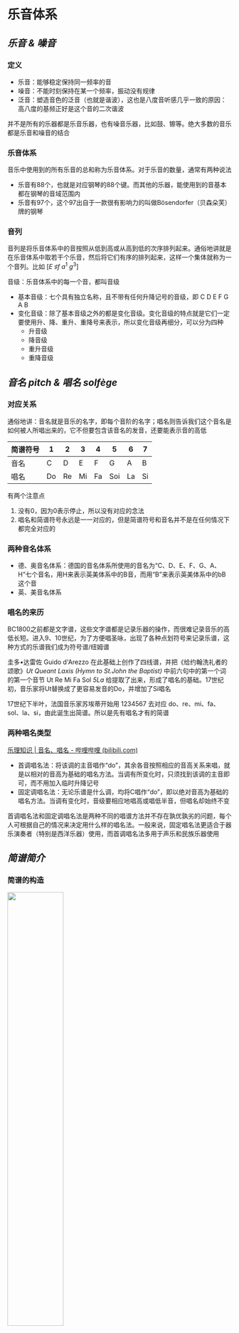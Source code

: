 #  乐音体系

## *乐音 & 噪音*

### 定义

* 乐音：能够稳定保持同一频率的音
* 噪音：不能时刻保持在某一个频率，振动没有规律
* 泛音：塑造音色的泛音（也就是谐波），这也是八度音听感几乎一致的原因：高八度的基频正好是这个音的二次谐波

并不是所有的乐器都是乐音乐器，也有噪音乐器，比如鼓、镲等。绝大多数的音乐都是乐音和噪音的结合

### 乐音体系

音乐中使用到的所有乐音的总和称为乐音体系。对于乐音的数量，通常有两种说法

* 乐音有88个，也就是对应钢琴的88个键。而其他的乐器，能使用到的音基本都在钢琴的音域范围内
* 乐音有97个，这个97出自于一款很有影响力的叫做Bösendorfer（贝森朵芙）牌的钢琴

### 音列

音列是将乐音体系中的音按照从低到高或从高到低的次序排列起来。通俗地讲就是在乐音体系中取若干个乐音，然后将它们有序的排列起来，这样一个集体就称为一个音列。比如 $\left[E\ \sharp f\ a^1\ g^3\right]$

音级：乐音体系中的每一个音，都叫音级

* 基本音级：七个具有独立名称，且不带有任何升降记号的音级，即 C D E F G A B
* 变化音级：除了基本音级之外的都是变化音级。变化音级的特点就是它们一定要使用升、降、重升、重降号来表示，所以变化音级再细分，可以分为四种
  * 升音级
  * 降音级
  * 重升音级
  * 重降音级

## *音名 pitch & 唱名 solfège*

### 对应关系

通俗地讲：音名就是音乐的名字，即每个音阶的名字；唱名则告诉我们这个音名是如何被人所唱出来的，它不但要包含该音名的发音，还要能表示音的高低

| 简谱符号 | 1    | 2    | 3    | 4    | 5    | 6    | 7    |
| -------- | ---- | ---- | ---- | ---- | ---- | ---- | ---- |
| 音名     | C    | D    | E    | F    | G    | A    | B    |
| 唱名     | Do   | Re   | Mi   | Fa   | Soi  | La   | Si   |

有两个注意点

1. 没有0，因为0表示停止，所以没有对应的念法
2. 唱名和简谱符号永远是一一对应的，但是简谱符号和音名并不是在任何情况下都完全对应的

### 两种音名体系

* 德、奥音名体系：德国的音名体系所使用的音名为“C、D、E、F、G、A、H”七个音名，用H来表示英美体系中的B音，而用“B”来表示英美体系中的bB这个音
* 英、美音名体系

### 唱名的来历

BC1800之前都是文字谱，这些文字谱都是记录乐器的操作，而很难记录音乐的高低长短。进入9、10世纪，为了方便唱圣咏，出现了各种点划符号来记录乐谱，这种方式的乐谱我们成为符号谱/纽姆谱

圭多•达雷佐 Guido d'Arezzo 在此基础上创作了四线谱，并把《给约翰洗礼者的颂歌》*Ut Queant Laxis (Hymn to St.John the Baptist)* 中前六句中的第一个词的第一个音节 Ut Re Mi Fa Sol *5La* 给提取了出来，形成了唱名的基础。17世纪初，音乐家将Ut替换成了更容易发音的Do，并增加了Si唱名

17世纪下半叶，法国音乐家苏埃蒂开始用 1234567 去对应 do、re、mi、fa、sol、la、si，由此诞生出简谱。所以是先有唱名才有的简谱

### 两种唱名类型

[乐理知识 | 音名、唱名 - 哔哩哔哩 (bilibili.com)](https://www.bilibili.com/read/cv8374202/)

* 首调唱名法：将该调的主音唱作“do”，其余各音按照相应的音高关系来唱，就是以相对的音高为基础的唱名方法。当调有所变化时，只须找到该调的主音即可，而不用加入临时升降记号
* 固定调唱名法：无论乐谱是什么调，均将C唱作“do”，即以绝对音高为基础的唱名方法。当调有变化时，音级要相应地唱高或唱低半音，但唱名却始终不变

首调唱名法和固定调唱名法是两种不同的唱谱方法并不存在孰优孰劣的问题，每个人可根据自己的情况来决定用什么样的唱名法。一般来说，固定唱名法更适合于器乐演奏者（特别是西洋乐器）使用，而首调唱名法多用于声乐和民族乐器使用

## *简谱简介*

### 简谱的构造

<img src="简谱构造.png" width="50%">

* 标题
* 调号：调号就是告知这首歌到底应该唱多高
* 拍号
* 情绪、速度（可选）
  * 情绪是相对抽象的概念，只是给看谱人一个大致的印象
  * 抽象速度，比如说“快速地”；精确速度
* 词曲来源
* 乐谱正文

### 钢琴键盘和音名

<img src="钢琴键盘结构.drawio.png">

钢琴最基本的结构单元是7个白键与5个黑键，总共12个键。将这12个键看作一个单元，称为一个组

完整的钢琴键盘由9个组组成，但是实际的钢琴键盘中将最左边和最右边的组切去了一部分，总共有88个键。理论上钢琴键盘是可以无限延申扩展的，只有88个是因为设计上的考量，这88个是最常用的音，再低或者再高的音的频率大多超过了人的听觉范围

每一个按键弹下去就会发出某个音高，我们用音名来准确形容某一个音。将每一个组的白键从左到右分别命名为C、D、E、F、G、A、B

注意：**每一组的音名的位置是固定的**，即每组的第一个白键一定是C，最后一个白键则是B，不会发生变化

### 调号

<img src="调号.png" width="60%">

* 虽然唱名有7个，但唱名在绝大多数情况下都会写1
* 音名也有7个，即C、D、E、F、G、A、B，但是注意，音名和唱名并不是在任何情况下都完全对应的

`1=C` 指的是当在乐谱中看到1，即唱名do时，就应该弹C键（音名）。同理，`1=D` 指的是当在乐谱中看到1，注意唱名仍然为do，就应该弹D键（音名）。那么对于钢琴键盘来说有这么多的C键，应该是哪一个C键呢？

理论上来说，1可以是任意一个C键，但一般指的都是下图中的中央C

<img src="1=C的意义.png">

## *钢琴黑键 & 升降号*

### 升号 & 降号

钢琴键盘上从左到右音高依次升高，即声音的振动频率不断变高

* 升号 sharp $\sharp$ 表示升高到相邻的音
* 降号 flat $\flat$ 表示降低到相邻的音

### 什么是相邻的音？

<img src="等音.png" width="50%">

如上图所示，钢琴的一组键盘中，C和D并不是直接相邻的，它们中间还隔着一个黑键

我们把C和D中间的黑键称为 $\sharp C$ 或者 $\flat D$（写作 $\sharp C$ 还是 $C\sharp$ 都可以，或者 $\flat D$ 和 $D\flat$）

每一个键拥有不同的名字的意义在于**在不同的情况下，使用不同的名字，表达也会更加的方便和直观**。把同一个音的不同名字叫做**等音**

两个相邻的音之间的距离是一个半音，半音是音乐中两个音最小的距离。全音是两个半音

### 所有的钢琴黑键

<img src="所有的钢琴黑键及等音.png">

注意：**EF和BC不管在任何情况下都是直接相邻的**

### 重升 & 重降号

* 重升号 double sharp：&#x1D12A;，**在后面直接用X替代**，因为typora中的latex包不支持。升高音高两次
* 重降号 double flat：$\flat\flat$。降低音高两次

### 推广：所有按键的名字

<img src="所有按键的名字.png">

每组的12个键里有11个键有3个等音，只有一个键比较特殊，即 $\sharp G/\flat A$ 键。**因为在音乐中不会使用两个符号去形容一个键**，而要用重升、重降号来形容这个键的话，必然会用到图中两个紫色的键，而这两个键已经是用其他符号形容了

在一些具体语境下，运用升降号、重升重降号来表示音，相比于都用音名来表示更有逻辑、更贴合逻辑

### 当 $1\neq C$ 时的键盘对应情况

<img src="1不等于C时的键位.png">

$\natural$

# 音律

## *音程*

### Overview

音程是指两个音在音高上的距离。音程通常按照音符之间的相对位置来分类，并且可以按照大小进行进一步的区分。音程既可以根据乐谱上音符的位置来确定，也可以通过听觉感受两个音之间的高低差距来体验

音程主要分为以下几种类型：

1. **纯音程**：包括纯一度（两个相同的音），纯四度，纯五度以及纯八度（也就是八度）。被称为“纯”是因为它们听起来比较稳定和协和
2. **大音程和小音程**：这些音程有大二度、大三度、大六度、大七度和它们对应的小音程版本。大音程比小音程大一个半音步
3. **增音程和减音程**：当纯音程或大音程扩大半音时，成为增音程；当纯音程或小音程缩小半音时，成为减音程。增音程和减音程通常听起来会比较紧张，不那么协和
4. **复合音程**：超过一个八度的音程称为复合音程，例如九度（一个八度加一个二度）、十度（一个八度加一个三度）等

音程的大小不仅决定了和声和旋律的性质，而且在音乐作品的创作、演奏和分析中都起着核心作用。给定调式内的特定音程会产生特有的情感反应和音色效果，这是作曲家和演奏者表达音乐意图的重要手段之一

### 音阶

音阶是一系列按照升高或降低顺序排列的音符，它们构成了音乐旋律和和声的基础。在西洋音乐理论中，音阶通常从一个选定的音（称为“主音”或“基音”）开始，然后按照特定的模式上升或下降至同名音的更高或更低八度。

音阶根据其音符之间的相对音程大小有不同的类型和结构，以下是一些常见的音阶类型：

* 描述音高变化的两种基本单位
  * **全音音阶 Whole tone**：由全音步组成，因此不具备明显的主音和尾音，听起来较为平坦
  * **半音阶 Semitone，或称为半步 Half step**：由连续的半音步构成，如十二平均律中连续的12个半音
* **大调音阶**：由两个全音、一个半音、三个全音和一个半音按顺序排列而成。例如 C 大调音阶的音符是 C-D-E-F-G-A-B-C。
* **小调音阶**：可以细分为自然小调、和声小调和旋律小调。自然小调音阶的半音和全音的排列顺序与大调不同，产生不同的情感色彩。
* **五声音阶**：常见于非西方音乐，如中国音乐的宫商角徵羽，只包含五个音符。
* **蓝调音阶**：源于非洲裔美国人的音乐传统，常用于爵士乐和布鲁斯音乐，具有特殊的降音。
* **教会模式**：如多利亚模式、弗里吉亚模式、利底亚模式和艾奥利亚模式等



自然大调确认的是七个音之间全全半全全全半的关系以及确认了音的数量是七个，而非具体是哪七个音。因此自然大调从哪个音开始（即调式的主音）都可以



黑键出发：要保持自然音级而不能出现变化音级

### 纯八度 Octave

若两个音的振动频率数越接近简单的整数比，则这两个音听上去就越相近、越协和、越相似。最简单的整数比自然是 $1:2$

随着音乐的发展 明确了一个事实：当频率为 $1:2$ 时，两个音在听觉上是无比的和谐的，甚至就像是一个音

频率比为 $1:2$ 的两个音称为纯八度。因为听起来非常相似，所以在音名上也就保持统一

### 十二平均律

十二平均律 12-tone equal temperament，是一种音乐调律方式，它将八度划分为12个等频率的半音步，每个半音间的频率比是相同的，这个固定的比值为2的1/12次方（约等于1.059463）。在十二平均律中，任何相邻两个音（无论是两个黑键之间、两个白键之间还是黑白键之间）的频率比都是相等的

<img src="十二平均律.png">

口诀：全全半全全全半

十二平均律的发展简化了音乐作品的调性转换，并且使得各种乐器能够较为和谐地在不同的调中演奏。此前的律制如纯律和各种气性律制存在着一些和声上的限制，因为它们在某些键位上会显得不够协调

以下是十二平均律系统的要点：

- **半音的等分**：一个八度内包含12个等距的半音，所以从一个音到它的上八度（频率加倍的音），需要经过12个这样的等距半音步。
- **计算公式**：如果一个音的频率是`f`，那么它上面的第一个半音的频率是`f * 2^(1/12)`。
- **转换自由**：由于所有半音步的间隔是一致的，所以可以自由转调，即在不同的调式中演奏而不会出现和谐上的问题。
- **普遍应用**：十二平均律被广泛应用于西洋乐器上，如钢琴、吉他等，因为这种调律使得乐器在任何调式下演奏和伴奏都是可能的。
- **音色均匀**：在十二平均律中，由于所有音的间隔完全一致，不同调性之间的音乐色彩差异减少，为作曲和演奏带来了更大的灵活性。

## *音乐分组*

### Helmholtz音调记号法

<img src="Helmholtz音调记号法.png">

Helmholtz音调记号法 Helmholtz pitch notation/d,: Tonsymbol 将钢琴的第三个组称为大字组，将钢琴的第四个组称为小字组，之后以这两组和中心向左右扩展，大字组往左依次称为大字N组，小字组往右依次称为小字N组

Helmholtz音调记号法的书写规则为

* 大字组用大写C表示，小字组用小写c表示
* 大字N组统一在音名右下方写上N，比如C~2~；小字N组统一在音名右上方写上N，比如c^3^

### 科学音调记号法 Scientific pitch notation

<img src="科学音调记号法.png">

* 全部采用大写字母，不用小写字母
* 钢琴的第一个 C 键称为 C1，第二个 C 键称为 C2，以此类推
* 是什么组就在大写的音名后加上组的数字
* 最左边组的三个键用 A0、$\sharp A0/\flat B0$、B0表示

### 中央C & 标准音

中央C是 c^1^（Helmholtz音调记号法） 或C4（科学音调记号法）

不同地区、不同乐器对于同一个音名的	频率认知不同。为了消除这个差异，国际上采用一个通用的标准，**将 a^1^/A4的频率固定为440Hz，将其称为标准音**。以它的频率为基准就可以让其它音的频率，按照律制的规则而变得统一和准确

“第一国际高度”因为通常用于演奏会上，也被称为“演奏会高度”。在1834年，德国斯图加特物理学家会议决定A4=440Hz，被称为“第一国际高度”，A4=435Hz被称为“第二国际高度”

### 区分唱名：高音点 & 低音点

* 低音点：比原本的 1234567 低一个八度的 1234567，就在其下方加上一个小圆点。低两个八度，就加两个点，称为倍低音点
* 高音点：比原本的 1234567 高一个八度的 1234567，就在其上方加上一个小圆点。高两个八度，就加两个点，称为倍高音点 

## *音域*

### 定义

音域是指一个乐器（包括人声）能发出的所有的音高总和

小提琴的音域为 g -- b^4^，大管的音域为 $\flat b_1-e^2$。当然对于这种拉奏乐器和吹奏乐器，这些乐器可以通过一些演奏方法来扩宽其音域，所以不同的教程可能对这些乐器的音域描述有略微的差异

但是对于钢琴这类按键乐器就没有这个问题了，因为无法拓宽按键。钢琴的音域为 A~2~ -- c^5^

### `1=C` 到底是等于哪个组的C？

人声的音域大概是在 g -- d^2^

绝大多数简谱都是用来唱的，所以中央C对应的就是最常用到的小字一组  c^1^。这样也不会出现太多的高音点 & 低音点，简化了表示

虽然说 `1=C` 可以是对应任意的组，但是结合实际的用途和音域考虑，就确定下了中央C



音区的划分没有绝对的标准

# 节奏 & 节拍

## *拍号*

$\frac{X}{Y}$ 拍号的意义是以Y分音符（的时长）为一拍，每小节有X拍（的时长）

### 音符

音符的时间长度是相对的而不是绝对的

### 一拍 

拍是音乐中的一个相对时间长度

### 小节

单竖线是小节线，每两根小节线之间的部分叫做小节

乐谱最后面的双竖线（左细右粗）称为终止线



小节线后是强，前是弱

# 简谱 & 五线谱

# 和弦

# 高级调式

# 吉他

## *Intro*

### 吉他的构造

<img src="吉他结构.jpg" width="60%">

### 标准调弦：55545

* 6弦的第五品与5弦空弦音高相同
* 5弦的第五品与4弦空弦音高相同
* 4弦的第五品与3弦空弦音高相同
* 3弦的第四品与2弦空弦音高相同
* 2弦的第五品与1弦空弦音高相同

## *指板 & 音阶的对应关系*

### 指名

古典吉他乐谱上以p、i、m、a来表示右手各指，ch为小指（不常用）

* 拇指 p：西班牙语Pulgar开首字母
* 食指 i, indice
* 中指 m, medio
* 无名指 a, anular
* 小指 ch, 南美称为chico，西班牙称为menique

### 空弦音

0代表空弦音

<img src="吉他弦与其音名的对应关系.png">

E和F，B和C之间是半音的关系，其他都是全音

Mi La Re Soi Si Mi

### 指板音阶图

如何记住吉他指板每个位置代表的音符？ - 吉他老师高峰的回答 - 知乎
https://www.zhihu.com/question/350769241/answer/1140408635

<img src="吉他指板音阶图.drawio.png">

## *和弦*
